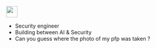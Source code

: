 <img src="https://media.giphy.com/media/hvRJCLFzcasrR4ia7z/giphy.gif" width="30px" />

- Security engineer
- Building between AI & Security
- Can you guess where the photo of my pfp was taken ?
